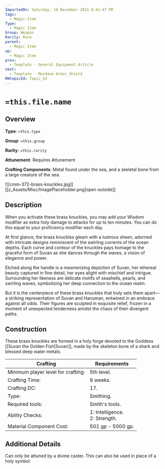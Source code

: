 ```yaml
---
ImportedOn: Saturday, 18 December 2021 8:41:47 PM
tags:
  - Magic-Item
Type:
  - Magic Item
Group: Weapon
Rarity: Rare
parent:
  - Magic Item
up:
  - Magic Item
prev:
  - Template - General Equipment Article
next:
  - Template - Mundane Armor_Shield
RWtopicId: Topic_53
---
```

# `=this.file.name`

## Overview
**Type**: `=this.type`

**Group**: `=this.group`

**Rarity**: `=this.rarity`

**Attunement**: Requires Attunement

**Crafting Components**: Metal found under the sea, and a skeletal bone from a large creature of the sea.

![[cmm-372-brass-knuckles.jpg]]
[[z_Assets/Misc/ImagePlaceholder.png|open outside]]

## Description
When you activate these brass knuckles, you may add your Wisdom modifier as extra holy damage to attacks for up to ten minutes. You can do this equal to your proficiency modifier each day.

At first glance, the brass knuckles gleam with a lustrous sheen, adorned with intricate designs reminiscent of the swirling currents of the ocean depths. Each curve and contour of the knuckles pays homage to the graceful form of Suvan as she dances through the waves, a vision of elegance and power.

Etched along the handle is a mesmerizing depiction of Suvan, her ethereal beauty captured in fine detail, her eyes alight with mischief and intrigue. Surrounding her likeness are delicate motifs of seashells, pearls, and swirling waves, symbolizing her deep connection to the ocean realm.

But it is the centerpiece of these brass knuckles that truly sets them apart—a striking representation of Suvan and Hanuman, entwined in an embrace against all odds. Their figures are sculpted in exquisite relief, frozen in a moment of unexpected tenderness amidst the chaos of their divergent paths.

## Construction
These brass knuckles are formed in a holy forge devoted to the Goddess [[Suvan the Golden Fish|Suvan]], made by the skeleton bone of a shark and blessed deep water metals. 

| Crafting                           | Requirements                      |
| ---------------------------------- | --------------------------------- |
| Minimum player level for crafting: | 5th level.                        |
| Crafting Time:                     | 8 weeks.                          |
| Crafting DC:                       | 17.                               |
| Type:                              | Smithing.                         |
| Required tools:                    | Smith's tools.                    |
| Ability Checks:                    | 1: Intelligence. <br>2: Strength. |
| Material Component Cost:           | 501 gp - 5000 gp.                 |


## Additional Details
Can only be attuned by a divine caster. This can also be used in place of a holy symbol.

